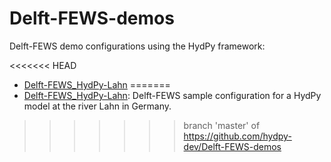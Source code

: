 # Delft-FEWS-demos
Delft-FEWS demo configurations using the HydPy framework:

<<<<<<< HEAD
* [Delft-FEWS_HydPy-Lahn](Delft-FEWS_HydPy-Lahn)
=======
* [Delft-FEWS_HydPy-Lahn](Delft-FEWS_HydPy-Lahn): Delft-FEWS sample configuration for a HydPy model at the river Lahn in Germany.
>>>>>>> branch 'master' of https://github.com/hydpy-dev/Delft-FEWS-demos
